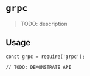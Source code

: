 # `grpc`

> TODO: description

## Usage

```
const grpc = require('grpc');

// TODO: DEMONSTRATE API
```
